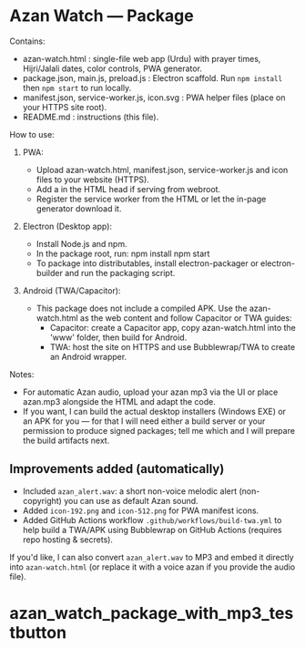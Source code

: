 Azan Watch — Package
=====================

Contains:
- azan-watch.html       : single-file web app (Urdu) with prayer times, Hijri/Jalali dates, color controls, PWA generator.
- package.json, main.js, preload.js : Electron scaffold. Run `npm install` then `npm start` to run locally.
- manifest.json, service-worker.js, icon.svg : PWA helper files (place on your HTTPS site root).
- README.md             : instructions (this file).

How to use:
1) PWA:
   - Upload azan-watch.html, manifest.json, service-worker.js and icon files to your website (HTTPS).
   - Add a <link rel="manifest" href="/manifest.json"> in the HTML head if serving from webroot.
   - Register the service worker from the HTML or let the in-page generator download it.

2) Electron (Desktop app):
   - Install Node.js and npm.
   - In the package root, run:
     npm install
     npm start
   - To package into distributables, install electron-packager or electron-builder and run the packaging script.

3) Android (TWA/Capacitor):
   - This package does not include a compiled APK. Use the azan-watch.html as the web content and follow Capacitor or TWA guides:
     - Capacitor: create a Capacitor app, copy azan-watch.html into the 'www' folder, then build for Android.
     - TWA: host the site on HTTPS and use Bubblewrap/TWA to create an Android wrapper.

Notes:
- For automatic Azan audio, upload your azan mp3 via the UI or place azan.mp3 alongside the HTML and adapt the code.
- If you want, I can build the actual desktop installers (Windows EXE) or an APK for you — for that I will need either a build server or your permission to produce signed packages; tell me which and I will prepare the build artifacts next.


## Improvements added (automatically)
- Included `azan_alert.wav`: a short non-voice melodic alert (non-copyright) you can use as default Azan sound.
- Added `icon-192.png` and `icon-512.png` for PWA manifest icons.
- Added GitHub Actions workflow `.github/workflows/build-twa.yml` to help build a TWA/APK using Bubblewrap on GitHub Actions (requires repo hosting & secrets).

If you'd like, I can also convert `azan_alert.wav` to MP3 and embed it directly into `azan-watch.html` (or replace it with a voice azan if you provide the audio file).
# azan_watch_package_with_mp3_testbutton
